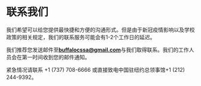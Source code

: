 # 联系我们

我们希望可以给您提供最快捷和方便的沟通形式。但是由于新冠疫情影响以及学校政策的相关规定，我们的联系服务可能会有1-2个工作日的延迟。

我们推荐您发送邮件至**buffalocssa@gmail.com**与我们取得联系。我们的工作人员会在第一时间收到您的邮件通知。

紧急情况请联系 +1 (737) 708-6666 或直接致电中国驻纽约总领事馆+1 (212) 244-9392。